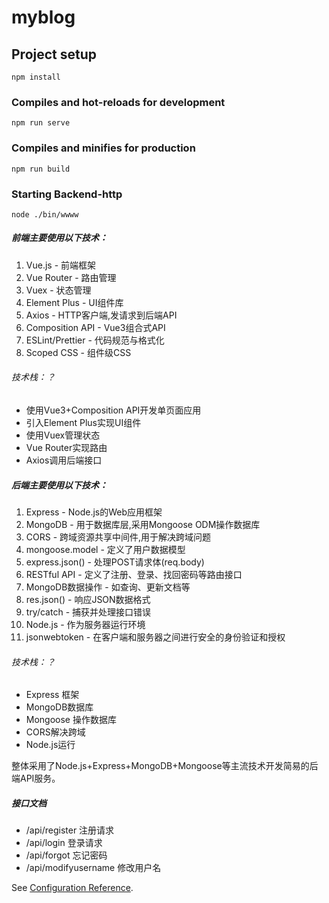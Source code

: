# myblog

## Project setup
```
npm install
```

### Compiles and hot-reloads for development
```
npm run serve
```

### Compiles and minifies for production
```
npm run build
```

### Starting Backend-http

```
node ./bin/wwww
```




##### 前端主要使用以下技术：

1. Vue.js - 前端框架
2. Vue Router - 路由管理
3. Vuex - 状态管理
4. Element Plus - UI组件库
5. Axios - HTTP客户端,发请求到后端API
6. Composition API - Vue3组合式API
7. ESLint/Prettier - 代码规范与格式化
8. Scoped CSS - 组件级CSS

###### 技术栈：？

- 使用Vue3+Composition API开发单页面应用
- 引入Element Plus实现UI组件
- 使用Vuex管理状态
- Vue Router实现路由
- Axios调用后端接口



##### 后端主要使用以下技术：

1. Express - Node.js的Web应用框架
2. MongoDB - 用于数据库层,采用Mongoose ODM操作数据库
3. CORS - 跨域资源共享中间件,用于解决跨域问题
4. mongoose.model - 定义了用户数据模型
5. express.json() - 处理POST请求体(req.body)
6. RESTful API - 定义了注册、登录、找回密码等路由接口
7. MongoDB数据操作 - 如查询、更新文档等
8. res.json() - 响应JSON数据格式
9. try/catch - 捕获并处理接口错误
10. Node.js - 作为服务器运行环境
11. jsonwebtoken - 在客户端和服务器之间进行安全的身份验证和授权

###### 技术栈：？

- Express 框架
- MongoDB数据库
- Mongoose 操作数据库
- CORS解决跨域
- Node.js运行

整体采用了Node.js+Express+MongoDB+Mongoose等主流技术开发简易的后端API服务。

##### 接口文档

- /api/register  注册请求
- /api/login  登录请求
- /api/forgot  忘记密码
- /api/modifyusername  修改用户名



See [Configuration Reference](https://cli.vuejs.org/config/).
